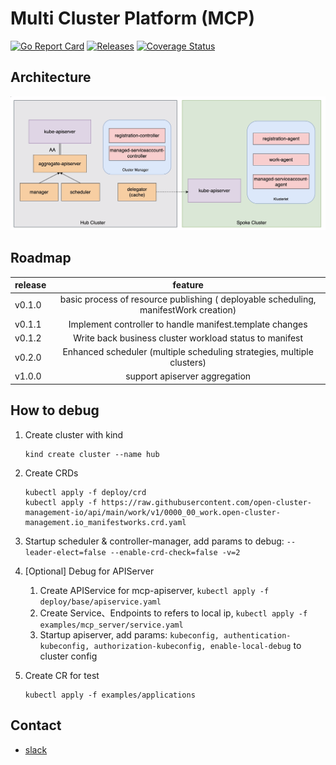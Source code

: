 # Multi Cluster Platform (MCP)

[![Go Report Card](https://goreportcard.com/badge/github.com/multi-cluster-platform/mcp)](https://goreportcard.com/report/github.com/multi-cluster-platform/mcp)
[![Releases](https://img.shields.io/github/release/multi-cluster-platform/mcp/all.svg)](https://github.com/multi-cluster-platform/mcp/releases)
[![Coverage Status](https://coveralls.io/repos/github/multi-cluster-platform/mcp/badge.svg?branch=master)](https://coveralls.io/github/multi-cluster-platform/mcp?branch=master)



## Architecture

![mcp-architecture](docs/images/mcp-architecture.png)



## Roadmap

| release |                           feature                            |
| ------- | :----------------------------------------------------------: |
| v0.1.0  | basic process of resource publishing ( deployable scheduling, manifestWork creation) |
| v0.1.1  |  Implement  controller to handle manifest.template changes   |
| v0.1.2  |   Write back business cluster workload status to manifest    |
| v0.2.0  | Enhanced scheduler (multiple scheduling strategies, multiple clusters) |
| v1.0.0  |                support apiserver aggregation                 |



## How to debug

1. Create cluster with kind

   ```shell
   kind create cluster --name hub
   ```

2. Create CRDs

   ```shell
   kubectl apply -f deploy/crd
   kubectl apply -f https://raw.githubusercontent.com/open-cluster-management-io/api/main/work/v1/0000_00_work.open-cluster-management.io_manifestworks.crd.yaml
   ```

3. Startup scheduler & controller-manager, add params to debug: `--leader-elect=false --enable-crd-check=false -v=2`

4. [Optional] Debug for APIServer

   1. Create APIService for mcp-apiserver, `kubectl apply -f deploy/base/apiservice.yaml`
   2. Create Service、Endpoints to refers to local ip, `kubectl apply -f examples/mcp_server/service.yaml`
   3. Startup apiserver, add params: `kubeconfig, authentication-kubeconfig, authorization-kubeconfig, enable-local-debug` to cluster config


5. Create CR for test

   ```shell
   kubectl apply -f examples/applications
   ```



## Contact

- [slack](https://slack-yl52218.slack.com/archives/C035FS2NXPB)
